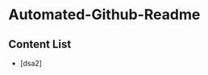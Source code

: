 # Automated-Github-Readme

## Content List

<!-- Projects start -->
- [dsa2]
<!-- Projects end -->

